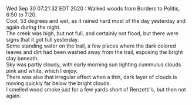 Wed Sep 30 07:21:32 EDT 2020 : Walked woods from Borders to Politis, 6:50 to 7:20.  
Cool, 53 degrees and wet, as it rained hard most of the day yesterday and again during the night.  
The creek was high, but not full, and certainly not flood, but there were signs that it got full yesterday.  
Some standing water on the trail, a few places where the dark colored leaves and dirt had been washed away from the trail, exposing the bright clay beneath.  
Sky was partly cloudy, with early morning sun lighting cummulus clouds pink and white, which I enjoy.  
There was also that irregular effect when a thin, dark layer of clouds is moving quickly far below the bright clouds.  
I smelled wood smoke just for a few yards short of Renzetti's, but then not again. 

